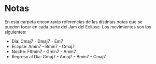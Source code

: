 # Notas
En esta carpeta encontrarás referencias de las distintas notas que se pueden tocar en cada parte del Jam del Eclipse. Los movimientos son los siguientes:

- Día: Cmaj7 - Dmaj7 - Em7
- Eclipse: Amin7 - Bmin7 - Cmaj7
- Noche: F#min7 - Gmin7 - Amin7
- Regreso al Día: Gmaj7 - Amaj7 - Bmin7 - Cmaj7